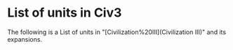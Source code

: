 # List of units in Civ3

The following is a List of units in "[Civilization%20III](Civilization III)" and its expansions.